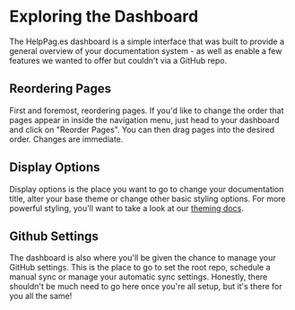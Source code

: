 # Exploring the Dashboard
The HelpPag.es dashboard is a simple interface that was built to provide a general overview of your documentation system - as well as enable a few features we wanted to offer but couldn't via a GitHub repo.

## Reordering Pages
First and foremost, reordering pages.  If you'd like to change the order that pages appear in inside the navigation menu, just head to your dashboard and click on "Reorder Pages".  You can then drag pages into the desired order.  Changes are immediate.

## Display Options
Display options is the place you want to go to change your documentation title, alter your base theme or change other basic styling options.  For more powerful styling, you'll want to take a look at our [theming docs](/theming.md).

## Github Settings
The dashboard is also where you'll be given the chance to manage your GitHub settings.  This is the place to go to set the root repo, schedule a manual sync or manage your automatic sync settings.  Honestly, there shouldn't be much need to go here once you're all setup, but it's there for you all the same!